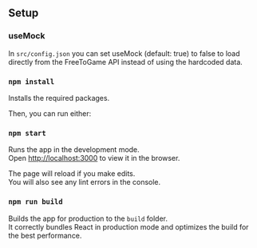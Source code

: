 ## Setup

### useMock

In `src/config.json` you can set useMock (default: true) to false to load directly from the FreeToGame API instead of using the hardcoded data.

### `npm install`

Installs the required packages.

Then, you can run either:

### `npm start`

Runs the app in the development mode.\
Open [http://localhost:3000](http://localhost:3000) to view it in the browser.

The page will reload if you make edits.\
You will also see any lint errors in the console.

### `npm run build`

Builds the app for production to the `build` folder.\
It correctly bundles React in production mode and optimizes the build for the best performance.
